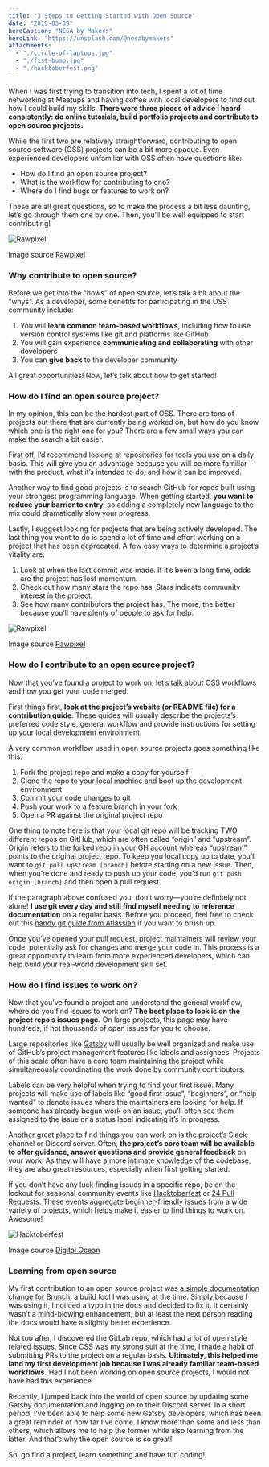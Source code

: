 ```yaml
---
title: "3 Steps to Getting Started with Open Source"
date: "2019-03-09"
heroCaption: "NESA by Makers"
heroLink: "https://unsplash.com/@nesabymakers"
attachments:
  - "./circle-of-laptops.jpg"
  - "./fist-bump.jpg"
  - "./hacktoberfest.png"
---
```


When I was first trying to transition into tech, I spent a lot of time networking at Meetups and having coffee with local developers to find out how I could build my skills. **There were three pieces of advice I heard consistently: do online tutorials, build portfolio projects and contribute to open source projects.**

While the first two are relatively straightforward, contributing to open source software (OSS) projects can be a bit more opaque. Even experienced developers unfamiliar with OSS often have questions like:

- How do I find an open source project?
- What is the workflow for contributing to one?
- Where do I find bugs or features to work on?

These are all great questions, so to make the process a bit less daunting, let’s go through them one by one. Then, you’ll be well equipped to start contributing!

![Rawpixel](./fist-bump.jpg)

<span className="BlogPost__image-caption">Image source <a href="https://pixabay.com/users/rawpixel-4283981/">Rawpixel</a></span>

### Why contribute to open source?

Before we get into the “hows” of open source, let’s talk a bit about the “whys”. As a developer, some benefits for participating in the OSS community include:

1. You will **learn common team-based workflows**, including how to use version control systems like git and platforms like GitHub
2. You will gain experience **communicating and collaborating** with other developers
3. You can **give back** to the developer community

All great opportunities! Now, let’s talk about how to get started!

### How do I find an open source project?

In my opinion, this can be the hardest part of OSS. There are tons of projects out there that are currently being worked on, but how do you know which one is the right one for you? There are a few small ways you can make the search a bit easier.

First off, I’d recommend looking at repositories for tools you use on a daily basis. This will give you an advantage because you will be more familiar with the product, what it’s intended to do, and how it can be improved.

Another way to find good projects is to search GitHub for repos built using your strongest programming language. When getting started, **you want to reduce your barrier to entry**, so adding a completely new language to the mix could dramatically slow your progress.

Lastly, I suggest looking for projects that are being actively developed. The last thing you want to do is spend a lot of time and effort working on a project that has been deprecated. A few easy ways to determine a project’s vitality are:

1. Look at when the last commit was made. If it’s been a long time, odds are the project has lost momentum.
2. Check out how many stars the repo has. Stars indicate community interest in the project.
3. See how many contributors the project has. The more, the better because you’ll have plenty of people to ask for help.

![Rawpixel](./chatting.jpg)

<span className="BlogPost__image-caption">Image source <a href="https://pixabay.com/users/rawpixel-4283981/">Rawpixel</a></span>

### How do I contribute to an open source project?

Now that you’ve found a project to work on, let’s talk about OSS workflows and how you get your code merged.

First things first, **look at the project’s website (or README file) for a contribution guide**. These guides will usually describe the projects’s preferred code style, general workflow and provide instructions for setting up your local development environment.

A very common workflow used in open source projects goes something like this:

1. Fork the project repo and make a copy for yourself
2. Clone the repo to your local machine and boot up the development environment
3. Commit your code changes to git
4. Push your work to a feature branch in your fork
5. Open a PR against the original project repo

One thing to note here is that your local git repo will be tracking TWO different repos on GitHub, which are often called “origin” and “upstream”. Origin refers to the forked repo in your GH account whereas “upstream” points to the original project repo. To keep you local copy up to date, you’ll want to `git pull upstream [branch]` before starting on a new issue. Then, when you’re done and ready to push up your code, you’d run `git push origin [branch]` and then open a pull request.

If the paragraph above confused you, don’t worry—you’re definitely not alone! **I use git every day and still find myself needing to reference documentation** on a regular basis. Before you proceed, feel free to check out this [handy git guide from Atlassian](https://www.atlassian.com/git/tutorials/syncing) if you want to brush up.

Once you’ve opened your pull request, project maintainers will review your code, potentially ask for changes and merge your code in. This process is a great opportunity to learn from more experienced developers, which can help build your real-world development skill set.

### How do I find issues to work on?

Now that you’ve found a project and understand the general workflow, where do you find issues to work on? **The best place to look is on the project repo’s issues page.** On large projects, this page may have hundreds, if not thousands of open issues for you to choose.

Large repositories like [Gatsby](https://github.com/gatsbyjs/gatsby/issues) will usually be well organized and make use of GitHub’s project management features like labels and assignees. Projects of this scale often have a core team maintaining the project while simultaneously coordinating the work done by community contributors.

Labels can be very helpful when trying to find your first issue. Many projects will make use of labels like “good first issue”, “beginners”, or “help wanted” to denote issues where the maintainers are looking for help. If someone has already begun work on an issue, you’ll often see them assigned to the issue or a status label indicating it’s in progress.

Another great place to find things you can work on is the project’s Slack channel or Discord server. Often, **the project’s core team will be available to offer guidance, answer questions and provide general feedback** on your work. As they will have a more intimate knowledge of the codebase, they are also great resources, especially when first getting started.

If you don’t have any luck finding issues in a specific repo, be on the lookout for seasonal community events like [Hacktoberfest](https://hacktoberfest.digitalocean.com/) or [24 Pull Requests](https://24pullrequests.com/). These events aggregate beginner-friendly issues from a wide variety of projects, which helps make it easier to find things to work on. Awesome!

![Hacktoberfest](./hacktoberfest.png)

<span className="BlogPost__image-caption">Image source <a href="https://hacktoberfest.digitalocean.com/">Digital Ocean</a></span>

### Learning from open source

My first contribution to an open source project was [a simple documentation change for Brunch](https://github.com/brunch/brunch.github.io/pull/207), a build tool I was using at the time. Simply because I was using it, I noticed a typo in the docs and decided to fix it. It certainly wasn’t a mind-blowing enhancement, but at least the next person reading the docs would have a slightly better experience.

Not too after, I discovered the GitLab repo, which had a lot of open style related issues. Since CSS was my strong suit at the time, I made a habit of submitting PRs to the project on a regular basis. **Ultimately, this helped me land my first development job because I was already familiar team-based workflows.** Had I not been working on open source projects, I would not have had this experience.

Recently, I jumped back into the world of open source by updating some Gatsby documentation and logging on to their Discord server. In a short period, I’ve been able to help some new Gatsby developers, which has been a great reminder of how far I’ve come. I know more than some and less than others, which allows me to help the former while also learning from the latter. And that’s why the open source is so great!

So, go find a project, learn something and have fun coding!
